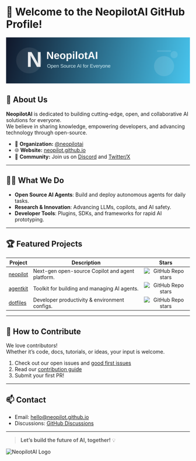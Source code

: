 # 👋 Welcome to the NeopilotAI GitHub Profile!

![NeopilotAI Banner](./neopilotai-banner.svg)

## 🚀 About Us

**NeopilotAI** is dedicated to building cutting-edge, open, and collaborative AI solutions for everyone.  
We believe in sharing knowledge, empowering developers, and advancing technology through open-source.

- 🌟 **Organization:** [@neopilotai](https://github.com/neopilotai)
- 🌐 **Website:** [neopilot.github.io](https://neopilot.github.io)
- 💬 **Community:** Join us on [Discord](https://discord.gg/neopilotai) and [Twitter/X](https://twitter.com/neopilotai)

---

## 🧑‍💻 What We Do

- **Open Source AI Agents**: Build and deploy autonomous agents for daily tasks.
- **Research & Innovation**: Advancing LLMs, copilots, and AI safety.
- **Developer Tools**: Plugins, SDKs, and frameworks for rapid AI prototyping.

---

## 🏆 Featured Projects

| Project                    | Description                                        | Stars |
|----------------------------|----------------------------------------------------|:-----:|
| [neopilot](https://github.com/neopilotai/neopilot) | Next-gen open-source Copilot and agent platform. | ![GitHub Repo stars](https://img.shields.io/github/stars/neopilotai/neopilot?style=social) |
| [agentkit](https://github.com/neopilotai/agentkit) | Toolkit for building and managing AI agents.     | ![GitHub Repo stars](https://img.shields.io/github/stars/neopilotai/agentkit?style=social) |
| [dotfiles](https://github.com/neopilotai/dotfiles) | Developer productivity & environment configs.    | ![GitHub Repo stars](https://img.shields.io/github/stars/neopilotai/dotfiles?style=social) |

---

## 🤝 How to Contribute

We love contributors!  
Whether it’s code, docs, tutorials, or ideas, your input is welcome.

1. Check out our open issues and [good first issues](https://github.com/neopilotai/neopilot/labels/good%20first%20issue)
2. Read our [contribution guide](https://github.com/neopilotai/.github/blob/main/CONTRIBUTING.md)
3. Submit your first PR!

---

## 📫 Contact

- Email: hello@neopilot.github.io
- Discussions: [GitHub Discussions](https://github.com/neopilotai/neopilot/discussions)

---

> **Let’s build the future of AI, together!** 💡

![NeopilotAI Logo](https://neopilot.github.io/assets/logo.png)
